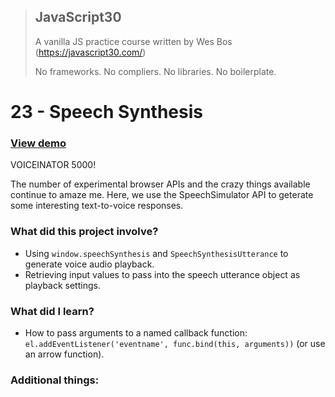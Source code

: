 > ## JavaScript30
> A vanilla JS practice course written by Wes Bos (https://javascript30.com/)
>
> No frameworks. No compliers. No libraries. No boilerplate.

# 23 - Speech Synthesis

### [View demo](https://willgorham.github.io/javascript30/23%20-%20Speech%20Synthesis/index.html)

VOICEINATOR 5000!

The number of experimental browser APIs and the crazy things available continue to amaze me. Here, we use the SpeechSimulator API to geterate some interesting text-to-voice responses.

### What did this project involve?

- Using `window.speechSynthesis` and `SpeechSynthesisUtterance` to generate voice audio playback.
- Retrieving input values to pass into the speech utterance object as playback settings.

### What did I learn?

- How to pass arguments to a named callback function: `el.addEventListener('eventname', func.bind(this, arguments))` (or use an arrow function).

### Additional things:
